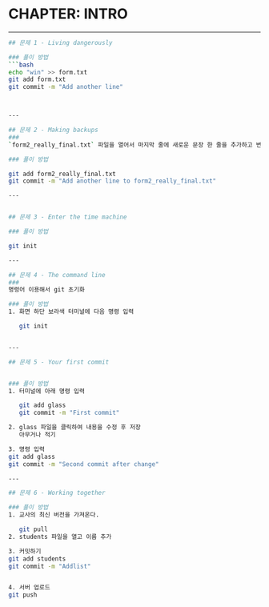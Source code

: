 # CHAPTER: INTRO

---

```bash
## 문제 1 - Living dangerously

### 풀이 방법 
```bash
echo "win" >> form.txt
git add form.txt
git commit -m "Add another line"



---

## 문제 2 - Making backups
### 
`form2_really_final.txt` 파일을 열어서 마지막 줄에 새로운 문장 한 줄을 추가하고 변경사항을 커밋하기.

### 풀이 방법 

git add form2_really_final.txt
git commit -m "Add another line to form2_really_final.txt"

---


## 문제 3 - Enter the time machine

### 풀이 방법

git init

---

## 문제 4 - The command line
### 
명령어 이용해서 git 초기화

### 풀이 방법
1. 화면 하단 보라색 터미널에 다음 명령 입력  

   git init


---

## 문제 5 - Your first commit


### 풀이 방법
1. 터미널에 아래 명령 입력

   git add glass
   git commit -m "First commit"

2. glass 파일을 클릭하여 내용을 수정 후 저장
   아무거나 적기 

3. 명령 입력
git add glass
git commit -m "Second commit after change"

---

## 문제 6 - Working together

### 풀이 방법
1. 교사의 최신 버전을 가져온다.

   git pull
2. students 파일을 열고 이름 추가 

3. 커밋하기
git add students
git commit -m "Addlist"


4. 서버 업로드
git push